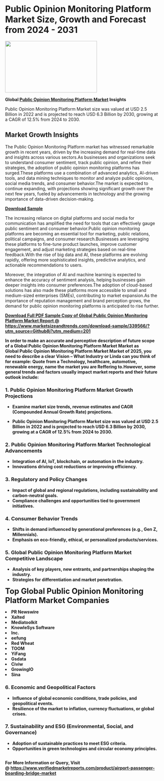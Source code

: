 <H1>Public Opinion Monitoring Platform Market Size, Growth and Forecast from 2024 - 2031</H1><img class="aligncenter size-medium wp-image-584254" src="https://thirdeyenews.in/wp-content/uploads/2024/09/Global-Market-Research-300x168.jpeg" alt="" width="300" height="168" /><p><strong>Global&nbsp;<a href="https://www.marketsizeandtrends.com/download-sample/339566/?utm_source=Github8j?utm_medium=201">Public Opinion Monitoring Platform Market</a> Insights</strong></p><p>Public Opinion Monitoring Platform Market size was valued at USD 2.5 Billion in 2022 and is projected to reach USD 6.3 Billion by 2030, growing at a CAGR of 12.5% from 2024 to 2030.</p><p><h2>Market Growth Insights</h2> <p>The Public Opinion Monitoring Platform market has witnessed remarkable growth in recent years, driven by the increasing demand for real-time data and insights across various sectors.As businesses and organizations seek to understand consumer sentiment, track public opinion, and refine their strategies, the adoption of public opinion monitoring platforms has surged.These platforms use a combination of advanced analytics, AI-driven tools, and data mining techniques to monitor and analyze public opinions, social media trends, and consumer behavior.The market is expected to continue expanding, with projections showing significant growth over the next few years, fueled by advancements in technology and the growing importance of data-driven decision-making.</p> <p><strong><a href="#">Download Sample</a></strong></p> <p>The increasing reliance on digital platforms and social media for communication has amplified the need for tools that can effectively gauge public sentiment and consumer behavior.Public opinion monitoring platforms are becoming an essential tool for marketing, public relations, political campaigns, and consumer research.Businesses are leveraging these platforms to fine-tune product launches, improve customer engagement, and adjust marketing strategies based on real-time feedback.With the rise of big data and AI, these platforms are evolving rapidly, offering more sophisticated insights, predictive analytics, and actionable recommendations to users.</p> <p>Moreover, the integration of AI and machine learning is expected to enhance the accuracy of sentiment analysis, helping businesses gain deeper insights into consumer preferences.The adoption of cloud-based solutions has also made these platforms more accessible to small and medium-sized enterprises (SMEs), contributing to market expansion.As the importance of reputation management and brand perception grows, the demand for public opinion monitoring platforms is anticipated to rise further.</p> <p><strong><a href="#"></p><p><span class=""><strong>Download Full PDF Sample Copy of Global Public Opinion Monitoring Platform Market Report</strong> @ <a href="https://www.marketsizeandtrends.com/download-sample/339566/?utm_source=Github8j?utm_medium=201" target="_blank">https://www.marketsizeandtrends.com/download-sample/339566/?utm_source=Github8j?utm_medium=201</a></span></p><p>In order to make an accurate and perceptive description of future scope of a Global&nbsp;Public Opinion Monitoring Platform Market Market as Global&nbsp;Public Opinion Monitoring Platform Market Market of 2025, you need to describe a clear Vision &ndash; What Industry or Linda can you think of for example: Quote from a Technology, healthcare, automotive, renewable energy, name the market you are Reffering to.However, some general trends and factors usually impact market reports and their future outlook include:</p><h3>1.&nbsp;<strong>Public Opinion Monitoring Platform Market Growth Projections</strong></h3><ul><li>Examine market size trends, revenue estimates and CAGR (Compounded Annual Growth Rate) projections.</li><li><p>Public Opinion Monitoring Platform Market size was valued at USD 2.5 Billion in 2022 and is projected to reach USD 6.3 Billion by 2030, growing at a CAGR of 12.5% from 2024 to 2030.</p></li></ul><h3>2.&nbsp;<strong>Public Opinion Monitoring Platform Market Technological Advancements</strong></h3><ul><li>Integration of AI, IoT, blockchain, or automation in the industry.</li><li>Innovations driving cost reductions or improving efficiency.</li></ul><h3>3.&nbsp;<strong>Regulatory and Policy Changes</strong></h3><ul><li>Impact of global and regional regulations, including sustainability and carbon-neutral goals.</li><li>Compliance challenges and opportunities tied to government initiatives.</li></ul><h3>4.&nbsp;<strong>Consumer Behavior Trends</strong></h3><ul><li>Shifts in demand influenced by generational preferences (e.g., Gen Z, Millennials).</li><li>Emphasis on eco-friendly, ethical, or personalized products/services.</li></ul><h3>5.&nbsp;<strong>Global Public Opinion Monitoring Platform Market Competitive Landscape</strong></h3><ul><li>Analysis of key players, new entrants, and partnerships shaping the industry.</li><li>Strategies for differentiation and market penetration.</li></ul><p data-pm-slice="1 1 []"><span style="color: inherit; font-family: inherit; font-size: 25px;">Top Global Public Opinion Monitoring Platform Market Companies</span></p><div class="" data-test-id=""><p><li>PR Newswire</li><li> Xalted</li><li> Mediatoolkit</li><li> KnowleSys Software</li><li> Inc.</li><li> eefung</li><li> Red Wheat</li><li> TOOM</li><li> YiFang</li><li> Gsdata</li><li> Civiw</li><li> GrowingIO</li><li> Sina</li></p></div><h3>6.&nbsp;<strong>Economic and Geopolitical Factors</strong></h3><ul><li>Influence of global economic conditions, trade policies, and geopolitical events.</li><li>Resilience of the market to inflation, currency fluctuations, or global crises.</li></ul><h3>7.&nbsp;<strong>Sustainability and ESG (Environmental, Social, and Governance)</strong></h3><ul><li>Adoption of sustainable practices to meet ESG criteria.</li><li>Opportunities in green technologies and circular economy principles.</li></ul><h2><strong style="font-size: 14px;">For More Information or Query, Visit @&nbsp;</strong><a style="background-color: #ffffff; font-size: 14px;" href="https://www.marketsizeandtrends.com/report/public-opinion-monitoring-platform-market/" target="_blank">https://www.verifiedmarketreports.com/product/airport-passenger-boarding-bridge-market</a></h2>